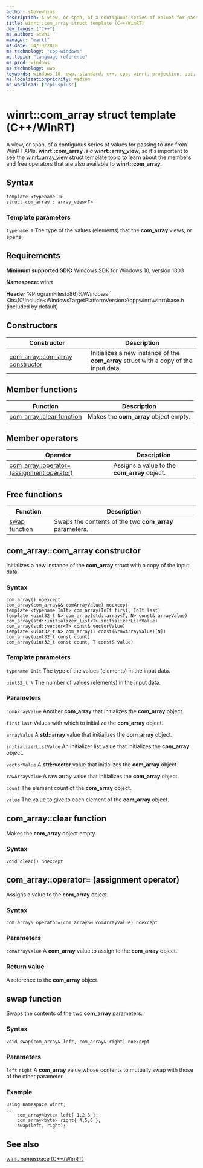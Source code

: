 ```yaml
---
author: stevewhims
description: A view, or span, of a contiguous series of values for passing to and from WinRT APIs.
title: winrt::com_array struct template (C++/WinRT)
dev_langs: ["C++"]
ms.author: stwhi
manager: "markl"
ms.date: 04/10/2018
ms.technology: "cpp-windows"
ms.topic: "language-reference"
ms.prod: windows
ms.technology: uwp
keywords: windows 10, uwp, standard, c++, cpp, winrt, projection, api, reference, array, view, com_array, span
ms.localizationpriority: medium
ms.workload: ["cplusplus"]
---
```


# winrt::com_array struct template (C++/WinRT)
A view, or span, of a contiguous series of values for passing to and from WinRT APIs. **winrt::com_array** *is a* **winrt::array_view**, so it's important to see the [winrt::array_view struct template](array-view.md) topic to learn about the members and free operators that are also available to **winrt::com_array**.

## Syntax
```cppwinrt
template <typename T>
struct com_array : array_view<T>
```

### Template parameters
`typename T`
The type of the values (elements) that the **com_array** views, or spans.

## Requirements
**Minimum supported SDK:** Windows SDK for Windows 10, version 1803

**Namespace:** winrt

**Header** %ProgramFiles(x86)%\Windows Kits\10\Include\<WindowsTargetPlatformVersion>\cppwinrt\winrt\base.h (included by default)

## Constructors
|Constructor|Description|
|------------|-----------------|
|[com_array::com_array constructor](#comarraycomarray-constructor)|Initializes a new instance of the **com_array** struct with a copy of the input data.|

## Member functions
|Function|Description|
|------------|-----------------|
|[com_array::clear function](#comarrayclear-function)|Makes the **com_array** object empty.|

## Member operators
|Operator|Description| 
|------------|-----------------|
|[com_array::operator= (assignment operator)](#comarrayoperator-assignment-operator)|Assigns a value to the **com_array** object.|

## Free functions
|Function|Description|
|------------|-----------------| 
|[swap function](#swap-function)|Swaps the contents of the two **com_array** parameters.| 

## com_array::com_array constructor
Initializes a new instance of the **com_array** struct with a copy of the input data.

### Syntax
```cppwinrt
com_array() noexcept
com_array(com_array&& comArrayValue) noexcept
template <typename InIt> com_array(InIt first, InIt last)
template <uint32_t N> com_array(std::array<T, N> const& arrayValue)
com_array(std::initializer_list<T> initializerListValue)
com_array(std::vector<T> const& vectorValue)
template <uint32_t N> com_array(T const(&rawArrayValue)[N])
com_array(uint32_t const count)
com_array(uint32_t const count, T const& value)
```

### Template parameters
`typename InIt`
The type of the values (elements) in the input data.

`uint32_t N`
The number of values (elements) in the input data.

### Parameters
`comArrayValue`
Another **com_array** that initializes the **com_array** object.

`first` `last`
Values with which to initialize the **com_array** object.

`arrayValue`
A **std::array** value that initializes the **com_array** object.

`initializerListValue`
An initializer list value that initializes the **com_array** object.

`vectorValue`
A **std::vector** value that initializes the **com_array** object.

`rawArrayValue`
A raw array value that initializes the **com_array** object.

`count`
The element count of the **com_array** object.

`value`
The value to give to each element of the **com_array** object.

## com_array::clear function
Makes the **com_array** object empty.

### Syntax
```cppwinrt
void clear() noexcept
```

## com_array::operator= (assignment operator)
Assigns a value to the **com_array** object.

### Syntax
```cppwinrt
com_array& operator=(com_array&& comArrayValue) noexcept
```

### Parameters
`comArrayValue`
A **com_array** value to assign to the **com_array** object.

### Return value
A reference to the **com_array** object.

## swap function
Swaps the contents of the two **com_array** parameters.

### Syntax
```cppwinrt
void swap(com_array& left, com_array& right) noexcept
```

### Parameters
`left` `right`
A **com_array** value whose contents to mutually swap with those of the other parameter.

### Example
```cppwinrt
using namespace winrt;
...
	com_array<byte> left{ 1,2,3 };
	com_array<byte> right{ 4,5,6 };
	swap(left, right);
```

## See also 
[winrt namespace (C++/WinRT)](winrt.md)
